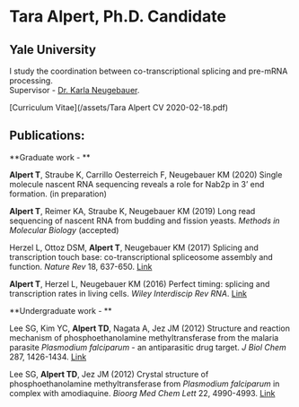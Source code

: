 # Tara Alpert, Ph.D. Candidate
## Yale University

I study the coordination between co-transcriptional splicing and pre-mRNA processing.    
Supervisor - [Dr. Karla Neugebauer](https://www.neugebauerlab.com/).  
  
[Curriculum Vitae](/assets/Tara Alpert CV 2020-02-18.pdf)  
  
## Publications:  
**Graduate work - **  
  
**Alpert T**, Straube K, Carrillo Oesterreich F, Neugebauer KM (2020) Single molecule nascent RNA sequencing reveals a role for Nab2p in 3’ end formation. (in preparation)  
  
**Alpert T**, Reimer KA, Straube K, Neugebauer KM (2019) Long read sequencing of nascent RNA from budding and fission yeasts. *Methods in Molecular Biology* (accepted)  
  
Herzel L, Ottoz DSM, **Alpert T**, Neugebauer KM (2017) Splicing and transcription touch base: co-transcriptional spliceosome assembly and function. *Nature Rev* 18, 637-650. [Link](https://www.nature.com/articles/nrm.2017.63)  
  
**Alpert T**, Herzel L, Neugebauer KM (2016) Perfect timing: splicing and transcription rates in living cells. *Wiley Interdiscip Rev RNA*. [Link](https://onlinelibrary.wiley.com/doi/abs/10.1002/wrna.1401)  
  
**Undergraduate work - **  
  
Lee SG, Kim YC, **Alpert TD**, Nagata A, Jez JM (2012) Structure and reaction mechanism of phosphoethanolamine methyltransferase from the malaria parasite *Plasmodium falciparum* - an antiparasitic drug target. *J Biol Chem* 287, 1426-1434. [Link](https://www.jbc.org/content/287/2/1426.short)  
  
Lee SG, **Alpert TD**, Jez JM (2012) Crystal structure of phosphoethanolamine methyltransferase from *Plasmodium falciparum* in complex with amodiaquine. *Bioorg Med Chem Lett* 22, 4990-4993. [Link](https://www.sciencedirect.com/science/article/pii/S0960894X12007834)  


